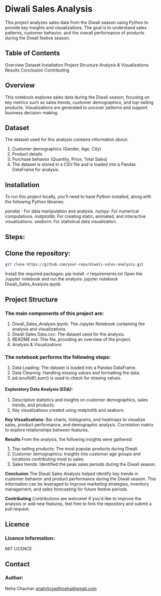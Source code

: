 # Diwali Sales Analysis
This project analyzes sales data from the Diwali season using Python to provide key insights and visualizations. The goal is to understand sales patterns, customer behavior, and the overall performance of products during the Diwali festive season.

## Table of Contents
Overview
Dataset
Installation
Project Structure
Analysis & Visualizations
Results
Conclusion
Contributing


## Overview
This notebook explores sales data during the Diwali season, focusing on key metrics such as sales trends, customer demographics, and top-selling products. Visualizations are generated to uncover patterns and support business decision-making.

## Dataset
The dataset used for this analysis contains information about:

1. Customer demographics (Gender, Age, City)
2. Product details
3. Purchase behavior (Quantity, Price, Total Sales)
4. The dataset is stored in a CSV file and is loaded into a Pandas DataFrame for analysis.

## Installation
To run this project locally, you'll need to have Python installed, along with the following Python libraries:

*pandas* : For data manipulation and analysis.
*numpy*: For numerical computations.
*matplotlib*: For creating static, animated, and interactive visualizations.
*seaborn*: For statistical data visualization.

## Steps:
## Clone the repository:
```bash
git clone https://github.com/your-repo/diwali-sales-analysis.git
```
Install the required packages:
pip install -r requirements.txt
Open the Jupyter notebook and run the analysis:
jupyter notebook Diwali_Sales_Analysis.ipynb


## Project Structure
### The main components of this project are:

1. Diwali_Sales_Analysis.ipynb: The Jupyter Notebook containing the analysis and visualizations.
2. Diwali Sales Data.csv: The dataset used for the analysis.
3. README.md: This file, providing an overview of the project.
4. Analysis & Visualizations

### The notebook performs the following steps:

1. Data Loading: The dataset is loaded into a Pandas DataFrame.
2. Data Cleaning: Handling missing values and formatting the data.
3. pd.isnull(df).sum() is used to check for missing values.

#### Exploratory Data Analysis (EDA):
1. Descriptive statistics and insights on customer demographics, sales trends, and products.
2. Key visualizations created using matplotlib and seaborn.

**Key Visualizations:**
Bar charts, histograms, and heatmaps to visualize sales, product performance, and demographic analysis.
Correlation matrix to explore relationships between features.

**Results**
From the analysis, the following insights were gathered:

1. Top-selling products: The most popular products during Diwali.
2. Customer demographics: Insights into customer age groups and locations contributing most to sales.
3. Sales trends: Identified the peak sales periods during the Diwali season.


**Conclusion**
The Diwali Sales Analysis helped identify key trends in customer behavior and product performance during the Diwali season. This information can be leveraged to improve marketing strategies, inventory management, and sales forecasting for future festive periods.

**Contributing**
Contributions are welcome! If you'd like to improve the analysis or add new features, feel free to fork the repository and submit a pull request.

## Licence
### Licence Information:
MIT LICENCE

## Contact
### Author:
Neha Chauhan
analyticswithneha@gmail.com